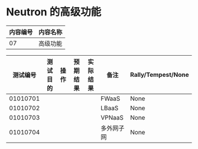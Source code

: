 # Neutron 的高级功能

|内容编号|内容名称|
|--------|--------|
|07|高级功能|


|测试编号|测试目的|操作|预期结果|实际结果|备注|Rally/Tempest/None|
|--------|--------|----|--------|--------|----|------------------|
|01010701|||||FWaaS|None|
|01010702|||||LBaaS|None|
|01010703|||||VPNaaS|None|
|01010704|||||多外网子网|None|
